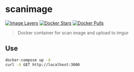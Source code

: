# scanimage

[![Image Layers](https://imagelayers.io/badge/lgatica/scanimage:latest.svg)](https://imagelayers.io/?images=lgatica/scanimage:latest 'Get your own badge on imagelayers.io')
[![Docker Stars](https://img.shields.io/docker/stars/lgatica/scanimage.svg)](https://hub.docker.com/r/lgatica/scanimage/)
[![Docker Pulls](https://img.shields.io/docker/pulls/lgatica/scanimage.svg)](https://hub.docker.com/r/lgatica/scanimage/)

> Docker container for scan image and upload to imgur

## Use

```bash
docker-compose up -d
curl -X GET http://localhost:3000
```
